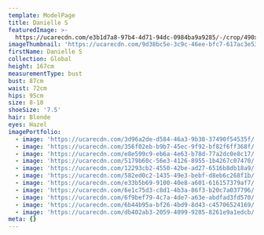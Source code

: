 ```yaml
---
template: ModelPage
title: Danielle S
featuredImage: >-
  https://ucarecdn.com/e3b1d7a8-97b4-4d71-94dc-0984ba9a9285/-/crop/490x469/0,77/-/preview/
imageThumbnail: 'https://ucarecdn.com/9d38bc5e-3c9c-46ee-bfc7-617ac3e53ae5/'
firstName: Danielle S
collection: Global
height: 167cm
measurementType: bust
bust: 87cm
waist: 72cm
hips: 95cm
size: 8-10
shoeSize: '7.5'
hair: Blonde
eyes: Hazel
imagePortfolio:
  - image: 'https://ucarecdn.com/3d96a2de-d584-46a3-9b38-37490f54535f/'
  - image: 'https://ucarecdn.com/356f02eb-b9b7-45ec-9f92-bf82f6ff368f/'
  - image: 'https://ucarecdn.com/e8e599c9-eb6a-4e63-b78d-77a2dc0e8c17/'
  - image: 'https://ucarecdn.com/5179b60c-56e3-4126-8955-1b4267c07470/'
  - image: 'https://ucarecdn.com/12293cb2-4550-42be-ad27-6516b8db18a9/'
  - image: 'https://ucarecdn.com/582ed0c2-1435-49e3-bebf-d8eb6c268f1b/'
  - image: 'https://ucarecdn.com/e33b5b69-9100-40e8-a601-616157379af7/'
  - image: 'https://ucarecdn.com/6e1c75d3-c8d1-4b3a-86f3-b20c7a037796/'
  - image: 'https://ucarecdn.com/6f9bef79-4c7a-4de7-a63e-abdfad3fd570/'
  - image: 'https://ucarecdn.com/6b44b95a-bf26-4bd9-8d43-c45706524169/'
  - image: 'https://ucarecdn.com/db402ab3-2059-4099-9285-8261e9a1edcb/'
meta: {}
---
```


